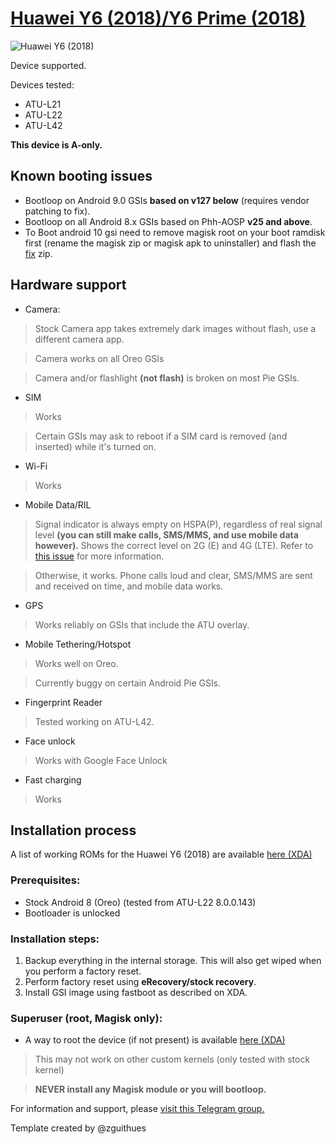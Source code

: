 # [Huawei Y6 (2018)/Y6 Prime (2018)](https://www.gsmarena.com/huawei_y6_(2018)-9162.php)
![Huawei Y6 (2018)](https://cdn2.gsmarena.com/vv/bigpic/huawei-y6-2018.jpg)



Device supported.

Devices tested:

* ATU-L21
* ATU-L22
* ATU-L42

**This device is A-only.**

## Known booting issues

* Bootloop on Android 9.0 GSIs **based on v127 below** (requires vendor patching to fix).
* Bootloop on all Android 8.x GSIs based on Phh-AOSP **v25 and above**.
* To Boot android 10 gsi need to remove magisk root on your boot ramdisk first (rename the magisk zip or magisk apk to uninstaller) and flash the [fix](https://drive.google.com/file/d/1GmWuBPvu4l0OdSWPzsNiKpof3Z98WHsA/view?usp=sharing) zip.

## Hardware support

* Camera:
> Stock Camera app takes extremely dark images without flash, use a different camera app.

> Camera works on all Oreo GSIs

> Camera and/or flashlight **(not flash)** is broken on most Pie GSIs.

* SIM
> Works

> Certain GSIs may ask to reboot if a SIM card is removed (and inserted) while it's turned on.

* Wi-Fi
> Works

* Mobile Data/RIL
> Signal indicator is always empty on HSPA(P), regardless of real signal level **(you can still make calls, SMS/MMS, and use mobile data however).** Shows the correct level on 2G (E) and 4G (LTE). Refer to [this issue](https://github.com/phhusson/treble_experimentations/issues/272) for more information.

> Otherwise, it works. Phone calls loud and clear, SMS/MMS are sent and received on time, and mobile data works.

* GPS
> Works reliably on GSIs that include the ATU overlay.

* Mobile Tethering/Hotspot
> Works well on Oreo.

> Currently buggy on certain Android Pie GSIs.

* Fingerprint Reader
> Tested working on ATU-L42.

* Face unlock
> Works with Google Face Unlock

* Fast charging
> Works

## Installation process

A list of working ROMs for the Huawei Y6 (2018) are available [here (XDA)](https://forum.xda-developers.com/huawei-y6/development/index-list-roms-y62018-t3854167)

### Prerequisites:

* Stock Android 8 (Oreo) (tested from ATU-L22 8.0.0.143)
* Bootloader is unlocked

### Installation steps:

1. Backup everything in the internal storage. This will also get wiped when you perform a factory reset.
2. Perform factory reset using **eRecovery/stock recovery**.
3. Install GSI image using fastboot as described on XDA.

### Superuser (root, Magisk only):

* A way to root the device (if not present) is available [here (XDA)](https://forum.xda-developers.com/huawei-y6/development/root-magisk-huawei-y6-2018-root-atomu-t3853511)

> This may not work on other custom kernels (only tested with stock kernel)

> **NEVER install any Magisk module or you will bootloop.**


For information and support, please [visit this Telegram group.](https://t.me/HwAtomu_EN)


Template created by @zguithues